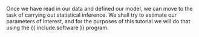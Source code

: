   
Once we have read in our data and defined our model, we can move to
the task of carrying out statistical inference.
We shall try to estimate our parameters of interest, and for the
purposes of this tutorial we will do that using the {{
include.software }} program.  


